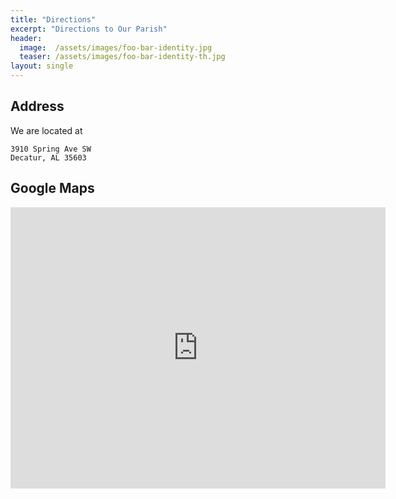 ```yaml
---
title: "Directions"
excerpt: "Directions to Our Parish"
header:
  image:  /assets/images/foo-bar-identity.jpg
  teaser: /assets/images/foo-bar-identity-th.jpg
layout: single
---
```


## Address

We are located at

```
3910 Spring Ave SW
Decatur, AL 35603
```

## Google Maps

<iframe src="https://www.google.com/maps/embed?pb=!1m18!1m12!1m3!1d3286.8359567051543!2d-87.00012548429463!3d34.53238388047796!2m3!1f0!2f0!3f0!3m2!1i1024!2i768!4f13.1!3m3!1m2!1s0x0%3A0xca1a6bfcceffa898!2sAnnunciation-Lord%20Church!5e0!3m2!1sen!2sus!4v1648946070272!5m2!1sen!2sus" width="600" height="450" style="border:0;" allowfullscreen="" loading="lazy" referrerpolicy="no-referrer-when-downgrade"></iframe>
